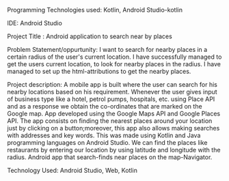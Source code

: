 Programming Technologies used: Kotlin, Android Studio-kotlin

IDE: Android Studio

Project Title : Android application to search near by places

Problem Statement/oppurtunity: I want to search for nearby places in a certain radius of the user's current location. I have successfully managed to get the users current location, to look for nearby places in the radius. I have managed to set up the html-attributions to get the nearby places.

Project description: A mobile app is built where the user can search for his nearby locations based on his requirement. Whenever the user gives input of business type like a hotel, petrol pumps, hospitals, etc. using Place API and as a response we obtain the co-ordinates that are marked on the Google map. App developed using the Google Maps API and Google Places API. The app consists on finding the nearest places around your location just by clicking on a button;moreover, this app also allows making searches with addresses and key words. This was made using Kotlin and Java programming languages on Android Studio. We can find the places like restaurants by entering our location by using latitude and longitude with the radius. Android app that search-finds near places on the map-Navigator.

Technology Used: Android Studio, Web, Kotlin


